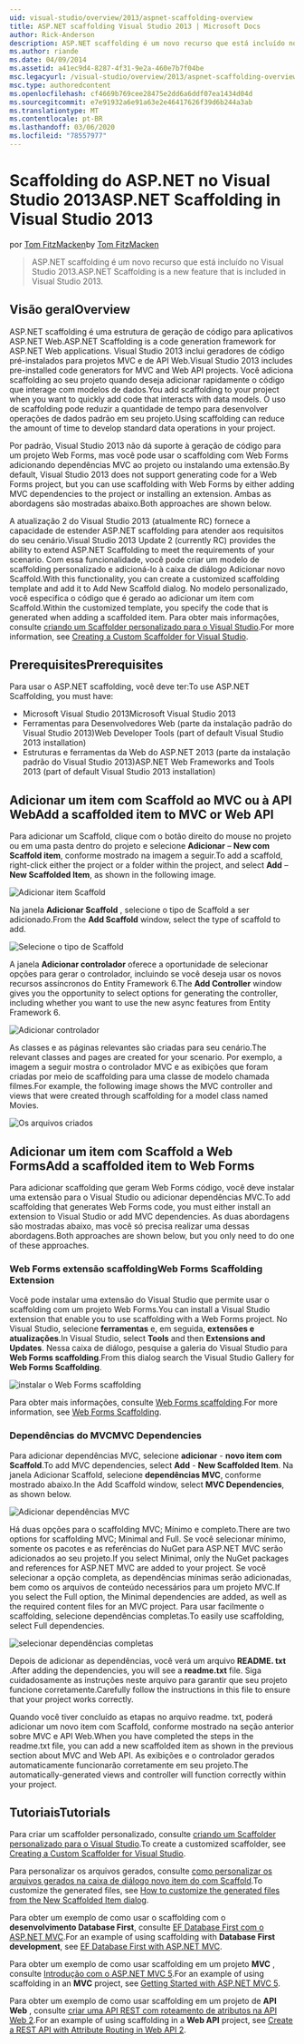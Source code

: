 ```yaml
---
uid: visual-studio/overview/2013/aspnet-scaffolding-overview
title: ASP.NET scaffolding Visual Studio 2013 | Microsoft Docs
author: Rick-Anderson
description: ASP.NET scaffolding é um novo recurso que está incluído no Visual Studio 2013.
ms.author: riande
ms.date: 04/09/2014
ms.assetid: a41ec9d4-8287-4f31-9e2a-460e7b7f04be
msc.legacyurl: /visual-studio/overview/2013/aspnet-scaffolding-overview
msc.type: authoredcontent
ms.openlocfilehash: cf4669b769cee28475e2dd6a6ddf07ea1434d04d
ms.sourcegitcommit: e7e91932a6e91a63e2e46417626f39d6b244a3ab
ms.translationtype: MT
ms.contentlocale: pt-BR
ms.lasthandoff: 03/06/2020
ms.locfileid: "78557977"
---
```

# <a name="aspnet-scaffolding-in-visual-studio-2013"></a><span data-ttu-id="695bb-103">Scaffolding do ASP.NET no Visual Studio 2013</span><span class="sxs-lookup"><span data-stu-id="695bb-103">ASP.NET Scaffolding in Visual Studio 2013</span></span>

<span data-ttu-id="695bb-104">por [Tom FitzMacken](https://github.com/tfitzmac)</span><span class="sxs-lookup"><span data-stu-id="695bb-104">by [Tom FitzMacken](https://github.com/tfitzmac)</span></span>

> <span data-ttu-id="695bb-105">ASP.NET scaffolding é um novo recurso que está incluído no Visual Studio 2013.</span><span class="sxs-lookup"><span data-stu-id="695bb-105">ASP.NET Scaffolding is a new feature that is included in Visual Studio 2013.</span></span>

## <a name="overview"></a><span data-ttu-id="695bb-106">Visão geral</span><span class="sxs-lookup"><span data-stu-id="695bb-106">Overview</span></span>

<span data-ttu-id="695bb-107">ASP.NET scaffolding é uma estrutura de geração de código para aplicativos ASP.NET Web.</span><span class="sxs-lookup"><span data-stu-id="695bb-107">ASP.NET Scaffolding is a code generation framework for ASP.NET Web applications.</span></span> <span data-ttu-id="695bb-108">Visual Studio 2013 inclui geradores de código pré-instalados para projetos MVC e de API Web.</span><span class="sxs-lookup"><span data-stu-id="695bb-108">Visual Studio 2013 includes pre-installed code generators for MVC and Web API projects.</span></span> <span data-ttu-id="695bb-109">Você adiciona scaffolding ao seu projeto quando deseja adicionar rapidamente o código que interage com modelos de dados.</span><span class="sxs-lookup"><span data-stu-id="695bb-109">You add scaffolding to your project when you want to quickly add code that interacts with data models.</span></span> <span data-ttu-id="695bb-110">O uso de scaffolding pode reduzir a quantidade de tempo para desenvolver operações de dados padrão em seu projeto.</span><span class="sxs-lookup"><span data-stu-id="695bb-110">Using scaffolding can reduce the amount of time to develop standard data operations in your project.</span></span>

<span data-ttu-id="695bb-111">Por padrão, Visual Studio 2013 não dá suporte à geração de código para um projeto Web Forms, mas você pode usar o scaffolding com Web Forms adicionando dependências MVC ao projeto ou instalando uma extensão.</span><span class="sxs-lookup"><span data-stu-id="695bb-111">By default, Visual Studio 2013 does not support generating code for a Web Forms project, but you can use scaffolding with Web Forms by either adding MVC dependencies to the project or installing an extension.</span></span> <span data-ttu-id="695bb-112">Ambas as abordagens são mostradas abaixo.</span><span class="sxs-lookup"><span data-stu-id="695bb-112">Both approaches are shown below.</span></span>

<span data-ttu-id="695bb-113">A atualização 2 do Visual Studio 2013 (atualmente RC) fornece a capacidade de estender ASP.NET scaffolding para atender aos requisitos do seu cenário.</span><span class="sxs-lookup"><span data-stu-id="695bb-113">Visual Studio 2013 Update 2 (currently RC) provides the ability to extend ASP.NET Scaffolding to meet the requirements of your scenario.</span></span> <span data-ttu-id="695bb-114">Com essa funcionalidade, você pode criar um modelo de scaffolding personalizado e adicioná-lo à caixa de diálogo Adicionar novo Scaffold.</span><span class="sxs-lookup"><span data-stu-id="695bb-114">With this functionality, you can create a customized scaffolding template and add it to Add New Scaffold dialog.</span></span> <span data-ttu-id="695bb-115">No modelo personalizado, você especifica o código que é gerado ao adicionar um item com Scaffold.</span><span class="sxs-lookup"><span data-stu-id="695bb-115">Within the customized template, you specify the code that is generated when adding a scaffolded item.</span></span> <span data-ttu-id="695bb-116">Para obter mais informações, consulte [criando um Scaffolder personalizado para o Visual Studio](https://go.microsoft.com/fwlink/p/?LinkId=395029).</span><span class="sxs-lookup"><span data-stu-id="695bb-116">For more information, see [Creating a Custom Scaffolder for Visual Studio](https://go.microsoft.com/fwlink/p/?LinkId=395029).</span></span>

## <a name="prerequisites"></a><span data-ttu-id="695bb-117">Prerequisites</span><span class="sxs-lookup"><span data-stu-id="695bb-117">Prerequisites</span></span>

<span data-ttu-id="695bb-118">Para usar o ASP.NET scaffolding, você deve ter:</span><span class="sxs-lookup"><span data-stu-id="695bb-118">To use ASP.NET Scaffolding, you must have:</span></span>

- <span data-ttu-id="695bb-119">Microsoft Visual Studio 2013</span><span class="sxs-lookup"><span data-stu-id="695bb-119">Microsoft Visual Studio 2013</span></span>
- <span data-ttu-id="695bb-120">Ferramentas para Desenvolvedores Web (parte da instalação padrão do Visual Studio 2013)</span><span class="sxs-lookup"><span data-stu-id="695bb-120">Web Developer Tools (part of default Visual Studio 2013 installation)</span></span>
- <span data-ttu-id="695bb-121">Estruturas e ferramentas da Web do ASP.NET 2013 (parte da instalação padrão do Visual Studio 2013)</span><span class="sxs-lookup"><span data-stu-id="695bb-121">ASP.NET Web Frameworks and Tools 2013 (part of default Visual Studio 2013 installation)</span></span>

## <a name="add-a-scaffolded-item-to-mvc-or-web-api"></a><span data-ttu-id="695bb-122">Adicionar um item com Scaffold ao MVC ou à API Web</span><span class="sxs-lookup"><span data-stu-id="695bb-122">Add a scaffolded item to MVC or Web API</span></span>

<span data-ttu-id="695bb-123">Para adicionar um Scaffold, clique com o botão direito do mouse no projeto ou em uma pasta dentro do projeto e selecione **Adicionar** – **New com Scaffold item**, conforme mostrado na imagem a seguir.</span><span class="sxs-lookup"><span data-stu-id="695bb-123">To add a scaffold, right-click either the project or a folder within the project, and select **Add** – **New Scaffolded Item**, as shown in the following image.</span></span>

![Adicionar item Scaffold](aspnet-scaffolding-overview/_static/image1.png)

<span data-ttu-id="695bb-125">Na janela **Adicionar Scaffold** , selecione o tipo de Scaffold a ser adicionado.</span><span class="sxs-lookup"><span data-stu-id="695bb-125">From the **Add Scaffold** window, select the type of scaffold to add.</span></span>

![Selecione o tipo de Scaffold](aspnet-scaffolding-overview/_static/image2.png)

<span data-ttu-id="695bb-127">A janela **Adicionar controlador** oferece a oportunidade de selecionar opções para gerar o controlador, incluindo se você deseja usar os novos recursos assíncronos do Entity Framework 6.</span><span class="sxs-lookup"><span data-stu-id="695bb-127">The **Add Controller** window gives you the opportunity to select options for generating the controller, including whether you want to use the new async features from Entity Framework 6.</span></span>

![Adicionar controlador](aspnet-scaffolding-overview/_static/image3.png)

<span data-ttu-id="695bb-129">As classes e as páginas relevantes são criadas para seu cenário.</span><span class="sxs-lookup"><span data-stu-id="695bb-129">The relevant classes and pages are created for your scenario.</span></span> <span data-ttu-id="695bb-130">Por exemplo, a imagem a seguir mostra o controlador MVC e as exibições que foram criadas por meio de scaffolding para uma classe de modelo chamada filmes.</span><span class="sxs-lookup"><span data-stu-id="695bb-130">For example, the following image shows the MVC controller and views that were created through scaffolding for a model class named Movies.</span></span>

![Os arquivos criados](aspnet-scaffolding-overview/_static/image4.png)

## <a name="add-a-scaffolded-item-to-web-forms"></a><span data-ttu-id="695bb-132">Adicionar um item com Scaffold a Web Forms</span><span class="sxs-lookup"><span data-stu-id="695bb-132">Add a scaffolded item to Web Forms</span></span>

<span data-ttu-id="695bb-133">Para adicionar scaffolding que geram Web Forms código, você deve instalar uma extensão para o Visual Studio ou adicionar dependências MVC.</span><span class="sxs-lookup"><span data-stu-id="695bb-133">To add scaffolding that generates Web Forms code, you must either install an extension to Visual Studio or add MVC dependencies.</span></span> <span data-ttu-id="695bb-134">As duas abordagens são mostradas abaixo, mas você só precisa realizar uma dessas abordagens.</span><span class="sxs-lookup"><span data-stu-id="695bb-134">Both approaches are shown below, but you only need to do one of these approaches.</span></span>

### <a name="web-forms-scaffolding-extension"></a><span data-ttu-id="695bb-135">Web Forms extensão scaffolding</span><span class="sxs-lookup"><span data-stu-id="695bb-135">Web Forms Scaffolding Extension</span></span>

<span data-ttu-id="695bb-136">Você pode instalar uma extensão do Visual Studio que permite usar o scaffolding com um projeto Web Forms.</span><span class="sxs-lookup"><span data-stu-id="695bb-136">You can install a Visual Studio extension that enable you to use scaffolding with a Web Forms project.</span></span> <span data-ttu-id="695bb-137">No Visual Studio, selecione **ferramentas** e, em seguida, **extensões e atualizações**.</span><span class="sxs-lookup"><span data-stu-id="695bb-137">In Visual Studio, select **Tools** and then **Extensions and Updates**.</span></span> <span data-ttu-id="695bb-138">Nessa caixa de diálogo, pesquise a galeria do Visual Studio para **Web Forms scaffolding**.</span><span class="sxs-lookup"><span data-stu-id="695bb-138">From this dialog search the Visual Studio Gallery for **Web Forms Scaffolding**.</span></span>

![instalar o Web Forms scaffolding](aspnet-scaffolding-overview/_static/image5.png)

<span data-ttu-id="695bb-140">Para obter mais informações, consulte [Web Forms scaffolding](https://go.microsoft.com/fwlink/p/?LinkId=396478).</span><span class="sxs-lookup"><span data-stu-id="695bb-140">For more information, see [Web Forms Scaffolding](https://go.microsoft.com/fwlink/p/?LinkId=396478).</span></span>

### <a name="mvc-dependencies"></a><span data-ttu-id="695bb-141">Dependências do MVC</span><span class="sxs-lookup"><span data-stu-id="695bb-141">MVC Dependencies</span></span>

<span data-ttu-id="695bb-142">Para adicionar dependências MVC, selecione **adicionar** - **novo item com Scaffold**.</span><span class="sxs-lookup"><span data-stu-id="695bb-142">To add MVC dependencies, select **Add** - **New Scaffolded Item**.</span></span> <span data-ttu-id="695bb-143">Na janela Adicionar Scaffold, selecione **dependências MVC**, conforme mostrado abaixo.</span><span class="sxs-lookup"><span data-stu-id="695bb-143">In the Add Scaffold window, select **MVC Dependencies**, as shown below.</span></span>

![Adicionar dependências MVC](aspnet-scaffolding-overview/_static/image6.png)

<span data-ttu-id="695bb-145">Há duas opções para o scaffolding MVC; Mínimo e completo.</span><span class="sxs-lookup"><span data-stu-id="695bb-145">There are two options for scaffolding MVC; Minimal and Full.</span></span> <span data-ttu-id="695bb-146">Se você selecionar mínimo, somente os pacotes e as referências do NuGet para ASP.NET MVC serão adicionados ao seu projeto.</span><span class="sxs-lookup"><span data-stu-id="695bb-146">If you select Minimal, only the NuGet packages and references for ASP.NET MVC are added to your project.</span></span> <span data-ttu-id="695bb-147">Se você selecionar a opção completa, as dependências mínimas serão adicionadas, bem como os arquivos de conteúdo necessários para um projeto MVC.</span><span class="sxs-lookup"><span data-stu-id="695bb-147">If you select the Full option, the Minimal dependencies are added, as well as the required content files for an MVC project.</span></span> <span data-ttu-id="695bb-148">Para usar facilmente o scaffolding, selecione dependências completas.</span><span class="sxs-lookup"><span data-stu-id="695bb-148">To easily use scaffolding, select Full dependencies.</span></span>

![selecionar dependências completas](aspnet-scaffolding-overview/_static/image7.png)

<span data-ttu-id="695bb-150">Depois de adicionar as dependências, você verá um arquivo **README. txt** .</span><span class="sxs-lookup"><span data-stu-id="695bb-150">After adding the dependencies, you will see a **readme.txt** file.</span></span> <span data-ttu-id="695bb-151">Siga cuidadosamente as instruções neste arquivo para garantir que seu projeto funcione corretamente.</span><span class="sxs-lookup"><span data-stu-id="695bb-151">Carefully follow the instructions in this file to ensure that your project works correctly.</span></span>

<span data-ttu-id="695bb-152">Quando você tiver concluído as etapas no arquivo readme. txt, poderá adicionar um novo item com Scaffold, conforme mostrado na seção anterior sobre MVC e API Web.</span><span class="sxs-lookup"><span data-stu-id="695bb-152">When you have completed the steps in the readme.txt file, you can add a new scaffolded item as shown in the previous section about MVC and Web API.</span></span> <span data-ttu-id="695bb-153">As exibições e o controlador gerados automaticamente funcionarão corretamente em seu projeto.</span><span class="sxs-lookup"><span data-stu-id="695bb-153">The automatically-generated views and controller will function correctly within your project.</span></span>

## <a name="tutorials"></a><span data-ttu-id="695bb-154">Tutoriais</span><span class="sxs-lookup"><span data-stu-id="695bb-154">Tutorials</span></span>

<span data-ttu-id="695bb-155">Para criar um scaffolder personalizado, consulte [criando um Scaffolder personalizado para o Visual Studio](https://go.microsoft.com/fwlink/p/?LinkId=395029).</span><span class="sxs-lookup"><span data-stu-id="695bb-155">To create a customized scaffolder, see [Creating a Custom Scaffolder for Visual Studio](https://go.microsoft.com/fwlink/p/?LinkId=395029).</span></span>

<span data-ttu-id="695bb-156">Para personalizar os arquivos gerados, consulte [como personalizar os arquivos gerados na caixa de diálogo novo item do com Scaffold](https://blogs.msdn.com/b/webdev/archive/2013/12/26/how-to-customize-the-generated-files-from-the-new-scaffolded-item-dialog.aspx).</span><span class="sxs-lookup"><span data-stu-id="695bb-156">To customize the generated files, see [How to customize the generated files from the New Scaffolded Item dialog](https://blogs.msdn.com/b/webdev/archive/2013/12/26/how-to-customize-the-generated-files-from-the-new-scaffolded-item-dialog.aspx).</span></span>

<span data-ttu-id="695bb-157">Para obter um exemplo de como usar o scaffolding com o **desenvolvimento Database First**, consulte [EF Database First com o ASP.NET MVC](../../../mvc/overview/getting-started/database-first-development/setting-up-database.md).</span><span class="sxs-lookup"><span data-stu-id="695bb-157">For an example of using scaffolding with **Database First development**, see [EF Database First with ASP.NET MVC](../../../mvc/overview/getting-started/database-first-development/setting-up-database.md).</span></span>

<span data-ttu-id="695bb-158">Para obter um exemplo de como usar scaffolding em um projeto **MVC** , consulte [Introdução com o ASP.NET MVC 5](../../../mvc/overview/getting-started/introduction/getting-started.md).</span><span class="sxs-lookup"><span data-stu-id="695bb-158">For an example of using scaffolding in an **MVC** project, see [Getting Started with ASP.NET MVC 5](../../../mvc/overview/getting-started/introduction/getting-started.md).</span></span>

<span data-ttu-id="695bb-159">Para obter um exemplo de como usar scaffolding em um projeto de **API Web** , consulte [criar uma API REST com roteamento de atributos na API Web 2](../../../web-api/overview/web-api-routing-and-actions/create-a-rest-api-with-attribute-routing.md).</span><span class="sxs-lookup"><span data-stu-id="695bb-159">For an example of using scaffolding in a **Web API** project, see [Create a REST API with Attribute Routing in Web API 2](../../../web-api/overview/web-api-routing-and-actions/create-a-rest-api-with-attribute-routing.md).</span></span>
